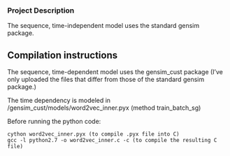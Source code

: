 ### Project Description

The sequence, time-independent model uses the standard gensim package.

## Compilation instructions

The sequence, time-dependent model uses the gensim_cust package (I’ve only uploaded the files that differ from those of the standard gensim package.)

The time dependency is modeled in /gensim_cust/models/word2vec_inner.pyx (method train_batch_sg)


Before running the python code:

```
cython word2vec_inner.pyx (to compile .pyx file into C)
gcc -l python2.7 -o word2vec_inner.c -c (to compile the resulting C file)
```
